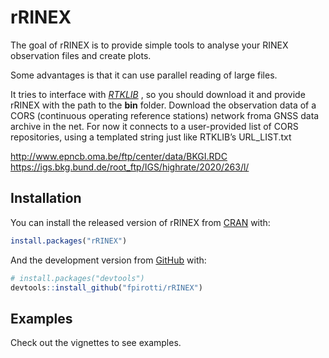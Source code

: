 
<!-- README.md is generated from README.Rmd. Please edit that file -->

# rRINEX

<!-- badges: start -->
<!-- badges: end -->

The goal of rRINEX is to provide simple tools to analyse your RINEX
observation files and create plots.

Some advantages is that it can use parallel reading of large files.

It tries to interface with
<a href="http://www.rtklib.com" target="_blank"><em>RTKLIB</em></a> , so
you should download it and provide rRINEX with the path to the **bin**
folder. Download the observation data of a CORS (continuous operating
reference stations) network froma GNSS data archive in the net. For now
it connects to a user-provided list of CORS repositories, using a
templated string just like RTKLIB’s URL_LIST.txt

<http://www.epncb.oma.be/ftp/center/data/BKGI.RDC>
<https://igs.bkg.bund.de/root_ftp/IGS/highrate/2020/263/l/>

## Installation

You can install the released version of rRINEX from
[CRAN](https://CRAN.R-project.org) with:

``` r
install.packages("rRINEX")
```

And the development version from [GitHub](https://github.com/) with:

``` r
# install.packages("devtools")
devtools::install_github("fpirotti/rRINEX")
```

## Examples

Check out the vignettes to see examples.
